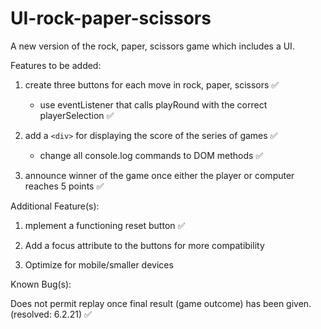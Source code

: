 # UI-rock-paper-scissors
A new version of the rock, paper, scissors game which includes a UI.

Features to be added:

1. create three buttons for each move in rock, paper, scissors :white_check_mark:
    * use eventListener that calls playRound with the correct playerSelection :white_check_mark:

2. add a `<div>` for displaying the score of the series of games :white_check_mark:
    
    * change all console.log commands to DOM methods :white_check_mark:

3. announce winner of the game once either the player or computer reaches 5 points :white_check_mark:

Additional Feature(s):

1. mplement a functioning reset button :white_check_mark:

2. Add a focus attribute to the buttons for more compatibility

3. Optimize for mobile/smaller devices

Known Bug(s):

Does not permit replay once final result (game outcome) has been given. (resolved: 6.2.21) :white_check_mark:
